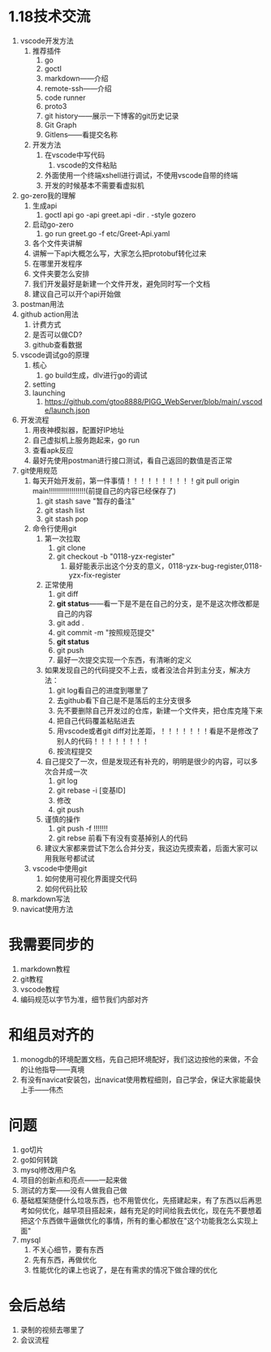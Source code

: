 # 1.18技术交流
1. vscode开发方法
   1. 推荐插件
      1. go
      2. goctl
      3. markdown——介绍
      4. remote-ssh——介绍
      5. code runner
      6. proto3
      7. git history——展示一下博客的git历史记录
      8. Git Graph
      9. Gitlens——看提交名称
   2. 开发方法
      1. 在vscode中写代码
         1. vscode的文件粘贴
      2. 外面使用一个终端xshell进行调试，不使用vscode自带的终端
      3. 开发的时候基本不需要看虚拟机
2. go-zero我的理解
   1. 生成api
      1. goctl api go -api greet.api -dir . -style gozero
   2. 启动go-zero
      1. go run greet.go -f etc/Greet-Api.yaml
   3. 各个文件夹讲解
   4. 讲解一下api大概怎么写，大家怎么把protobuf转化过来
   5. 在哪里开发程序
   6. 文件夹要怎么安排
   7. 我们开发最好是新建一个文件开发，避免同时写一个文档
   8. 建议自己可以开个api开始做
3. postman用法
4. github action用法
   1. 计费方式
   2. 是否可以做CD?
   3. github查看数据 
5. vscode调试go的原理
   1. 核心
      1. go build生成，dlv进行go的调试
   2. setting
   3. launching
      1. https://github.com/gtoo8888/PIGG_WebServer/blob/main/.vscode/launch.json
6. 开发流程
   1. 用夜神模拟器，配置好IP地址
   2. 自己虚拟机上服务跑起来，go run
   3. 查看apk反应
   4. 最好先使用postman进行接口测试，看自己返回的数值是否正常
7. git使用规范
   1. 每天开始开发前，第一件事情！！！！！！！！！！git pull origin main!!!!!!!!!!!!!!!!!!(前提自己的内容已经保存了)
      1. git stash save "暂存的备注"
      2. git stash list
      3. git stash pop
   2. 命令行使用git
      1. 第一次拉取
         1. git clone
         2. git checkout -b "0118-yzx-register"
            1. 最好能表示出这个分支的意义，0118-yzx-bug-register,0118-yzx-fix-register
      2. 正常使用 
         1. git diff
         2. **git status**——看一下是不是在自己的分支，是不是这次修改都是自己的内容
         3. git add .
         4. git commit -m "按照规范提交"
         5. **git status**
         6. git push
         7. 最好一次提交实现一个东西，有清晰的定义
      3. 如果发现自己的代码提交不上去，或者没法合并到主分支，解决方法：
         1. git log看自己的进度到哪里了
         2. 去github看下自己是不是落后的主分支很多
         3. 先不要删除自己开发过的仓库，新建一个文件夹，把仓库克隆下来
         4. 把自己代码覆盖粘贴进去
         5. 用vscode或者git diff对比差距，！！！！！！！看是不是修改了别人的代码！！！！！！！！
         6. 按流程提交
      4. 自己提交了一次，但是发现还有补充的，明明是很少的内容，可以多次合并成一次
         1. git log
         2. git rebase -i [变基ID]
         3. 修改
         4. git push
      5. 谨慎的操作
         1. git push -f !!!!!!!
         2. git rebse 前看下有没有变基掉别人的代码
      6. 建议大家都来尝试下怎么合并分支，我这边先摸索着，后面大家可以用我账号都试试
   3. vscode中使用git
      1. 如何使用可视化界面提交代码
      2. 如何代码比较
8. markdown写法
9. navicat使用方法

# 我需要同步的
1. markdown教程
2. git教程
3. vscode教程
4. 编码规范以字节为准，细节我们内部对齐

# 和组员对齐的
1. monogdb的环境配置文档，先自己把环境配好，我们这边按他的来做，不会的让他指导——真境
2. 有没有navicat安装包，出navicat使用教程细则，自己学会，保证大家能最快上手——伟杰

# 问题
1. go切片
2. go如何转跳
3. mysql修改用户名
4. 项目的创新点和亮点——一起来做
5. 测试的方案——没有人做我自己做
6. 基础框架随便什么垃圾东西，也不用管优化，先搭建起来，有了东西以后再思考如何优化，越早项目搭起来，越有充足的时间给我去优化，现在先不要想着把这个东西做牛逼做优化的事情，所有的重心都放在"这个功能我怎么实现上面"
7. mysql
   1. 不关心细节，要有东西
   2. 先有东西，再做优化
   3. 性能优化的课上也说了，是在有需求的情况下做合理的优化








# 会后总结

1. 录制的视频去哪里了
2. 会议流程

